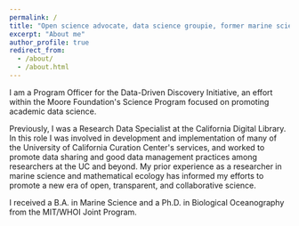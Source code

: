 ```yaml
---
permalink: /
title: "Open science advocate, data science groupie, former marine scientist"
excerpt: "About me"
author_profile: true
redirect_from: 
  - /about/
  - /about.html
---
```


I am a Program Officer for the Data-Driven Discovery Initiative, an effort within the Moore Foundation's Science Program focused on promoting academic data science.

Previously, I was a Research Data Specialist at the California Digital Library. In this role I was involved in development and implementation of many of the University of California Curation Center's services, and worked to promote data sharing and good data management practices among researchers at the UC and beyond. My prior experience as a researcher in marine science and mathematical ecology has informed my efforts to promote a new era of open, transparent, and collaborative science. 

I received a B.A. in Marine Science and a Ph.D. in Biological Oceanography from the MIT/WHOI Joint Program.

<!-- 
Work
======
- Current: Program Officer, [Data-Driven Discovery Initiative](http://www.moore.org/programs/science/data-driven-discovery). [Gordon & Betty Moore Foundation](http://www.moore.org).
- Previous: Manager of Strategic Partnerships at [DataCite](http://datacite.org); Research Data Specialist at the University of California's [California Digital Library](http://cdlib.org).
- 

Education
======

- **PhD in Biological Oceanography, 2008**

  - [Massachusetts Institute of Technology](http://www.mit.edu/)/[Woods Hole Oceanographic Institution](http://www.whoi.edu) Joint Program in Biological Oceanography
  - Dissertation: Metapopulation dynamics of the softshell clam, _Mya arenaria_ ([pdf](/files/Strasser_thesis.pdf))
  - Primary Advisor: [Lauren Mullineaux](http://www.whoi.edu/profile.do?id=lmullineaux)

- **BA in Marine Science with Biology Emphasis, 2001**

  - [University of San Diego](http://www.sandiego.edu/)
  - Thesis: Population Structure of the Antarctic Krill, _Euphausia superba_
  - Advisor: [Ron Kaufmann](http://home.sandiego.edu/~kaufmann/)

-->
